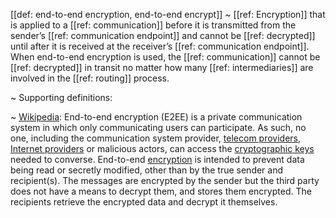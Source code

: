 [[def: end-to-end encryption, end-to-end encrypt]]
~ [[ref: Encryption]] that is applied to a [[ref: communication]] before it is transmitted from the sender’s [[ref: communication endpoint]] and cannot be [[ref: decrypted]] until after it is received at the receiver’s [[ref: communication endpoint]]. When end-to-end encryption is used, the [[ref: communication]] cannot be [[ref: decrypted]] in transit no matter how many [[ref: intermediaries]] are involved in the [[ref: routing]] process.

~ Supporting definitions:

~ [Wikipedia](https://en.wikipedia.org/wiki/End-to-end_encryption): End-to-end encryption (E2EE) is a private communication system in which only communicating users can participate. As such, no one, including the communication system provider, [telecom providers](https://en.wikipedia.org/wiki/Telecommunications_service_providers), [Internet providers](https://en.wikipedia.org/wiki/Internet_providers) or malicious actors, can access the [cryptographic keys](https://en.wikipedia.org/wiki/Key_\(cryptography\)) needed to converse. End-to-end [encryption](https://en.wikipedia.org/wiki/Encryption) is intended to prevent data being read or secretly modified, other than by the true sender and recipient(s). The messages are encrypted by the sender but the third party does not have a means to decrypt them, and stores them encrypted. The recipients retrieve the encrypted data and decrypt it themselves.

